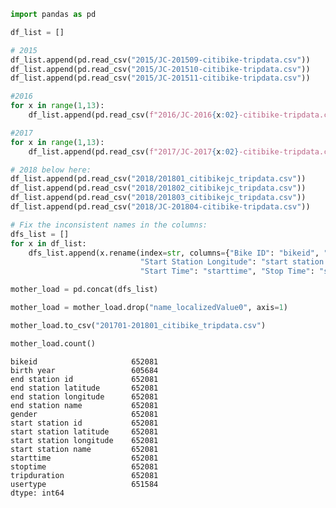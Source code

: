 

```python
import pandas as pd
```


```python
df_list = []
```


```python
# 2015
df_list.append(pd.read_csv("2015/JC-201509-citibike-tripdata.csv"))
df_list.append(pd.read_csv("2015/JC-201510-citibike-tripdata.csv"))
df_list.append(pd.read_csv("2015/JC-201511-citibike-tripdata.csv"))
```


```python
#2016
for x in range(1,13):
    df_list.append(pd.read_csv(f"2016/JC-2016{x:02}-citibike-tripdata.csv"))
```


```python
#2017
for x in range(1,13):
    df_list.append(pd.read_csv(f"2017/JC-2017{x:02}-citibike-tripdata.csv"))
```


```python
# 2018 below here:
df_list.append(pd.read_csv("2018/201801_citibikejc_tripdata.csv"))
df_list.append(pd.read_csv("2018/201802_citibikejc_tripdata.csv"))
df_list.append(pd.read_csv("2018/201803_citibikejc_tripdata.csv"))
df_list.append(pd.read_csv("2018/JC-201804-citibike-tripdata.csv"))
```


```python
# Fix the inconsistent names in the columns:
dfs_list = []
for x in df_list:
    dfs_list.append(x.rename(index=str, columns={"Bike ID": "bikeid", "End Station ID": "end station id", "End Station Latitude": "end station latitude",
                             "Start Station Longitude": "start station longitude", "End Station Name": "end station name", "Start Station Name" :"start station name", "Gender" : "gender", 
                             "Start Time": "starttime", "Stop Time": "stoptime", "Trip Duration": "tripduration", "User Type": "usertype", "Birth Year" : "birth year", "Start Station ID": "start station id", "Start Station Latitude": "start station latitude", "End Station Longitude": "end station longitude"}))
```


```python
mother_load = pd.concat(dfs_list)
```


```python
mother_load = mother_load.drop("name_localizedValue0", axis=1)
```


```python
mother_load.to_csv("201701-201801_citibike_tripdata.csv")
```


```python
mother_load.count()
```




    bikeid                     652081
    birth year                 605684
    end station id             652081
    end station latitude       652081
    end station longitude      652081
    end station name           652081
    gender                     652081
    start station id           652081
    start station latitude     652081
    start station longitude    652081
    start station name         652081
    starttime                  652081
    stoptime                   652081
    tripduration               652081
    usertype                   651584
    dtype: int64



